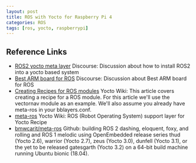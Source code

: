```yaml
---
layout: post
title: ROS with Yocto for Raspberry Pi 4
categories: ROS
tags: [ros, yocto, raspberrypi]
---
```

## Reference Links

- [ROS2 yocto meta layer](<https://discourse.ros.org/t/ros2-yocto-meta-layer/9643>) Discourse: Discussion about how to install ROS2 into a yocto based system
- [Best ARM board for ROS](<https://discourse.ros.org/t/best-arm-board-for-ros/152>) Discourse: Discussion about Best ARM board for ROS
- [Creating Recipes for ROS modules](<https://wiki.yoctoproject.org/wiki/TipsAndTricks/Creating_Recipes_for_ROS_modules>) Yocto Wiki: This article covers creating a recipe for a ROS module. For this article we'll use the vectornav module as an example. We'll also assume you already have meta-ros in your bblayers.conf.
- [meta-ros](<https://layers.openembedded.org/layerindex/branch/master/layer/meta-ros/>) Yocto Wiki: ROS (Robot Operating System) support layer for Yocto Recipe
- [bmwcarit/meta-ros](<https://github.com/ros/meta-ros>) Github: building ROS 2 dashing, eloquent, foxy, and rolling and ROS 1 melodic using OpenEmbedded release series thud (Yocto 2.6), warrior (Yocto 2.7), zeus (Yocto 3.0), dunfell (Yocto 3.1), or the yet to be released gatesgarth (Yocto 3.2) on a 64-bit build machine running Ubuntu bionic (18.04).
